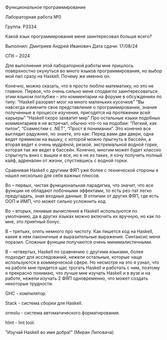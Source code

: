 
Функциональное программирование


Лабораторная работа №0

Группа: P3334


Какой язык программирования меня заинтересовал больше всего?



Выполнил: Дмитриев Андрей Иванович
Дата сдачи: 17/08/24

СПб – 2024


Для выполнения этой лабораторной работы мне пришлось поверхностно окунуться во много языков программирования, но выбор мой пал сразу на Haskell. Почему же именно он.

Конечно, можно сказать, что я просто люблю математику, но это не главное. Первое, что очень сильно меня сподвигло заинтересоваться этим языком поглубже – это комментарии на форуме в обсуждениях по типу:
“Haskell разорвет мозг на много маленьких кусочков”
“Вы навсегда измените свое представление о программировании, знания полученные в процессе изучения, пригодятся на протяжении всей карьеры”
“Haskell скоро захватит мир”
Про остальные языки подобных комментариев я не встречал, обычно что-то на подобии: “Легкий, как питон”, “Совместим с .NET”, “Прост в понимании”.
Это конечно все выглядит радужнее, но знаете, это как: 
Перед вами две двери, одна ведет прямиком на вышку, с которой можно прыгнуть в бассейн, а вторая ведет к очень мудрёной, резкой, экстремальной водной горке, которая так же ведет в бассейн. 
Конечно, многим может будет классно спрыгнуть вниз с вышки и все, но я не из таких, я хочу получить полный кайф, адреналин от жизни, спустившись с водной горки. 

Сравнивая Haskell с другими ФЯП уже более с технической стороны я нашел несколько для себя важных плюсов.

Во – первых, чистая функциональная парадигма, что значит, что все функции не обладают побочными эффектами, то есть рез-тат легко предугадать, зная входные данные. В отличии от других ФЯП, где есть ООП и ИМП, что может сильно усложнить код

Во – вторых, ленивые вычисления в Haskell используются по умолчанию, да в других языках можно включить их вручную, но как по мне, это приятный бонус.

В – третьих, опять немного про чистоту. Как пишется код на Haskell, какие в нем лаконичные и выразительные выражения. Синтаксис меня поразил. Сложные функции получаются очень минималистичными. 

В – четвертых, Haskell по сравнению с другими языками, более подходит для исследований, нежели остальные, которые чаще используются в коммерческой сфере. Но несмотря на это я узнал, что на работе мне придется щас трогать Haskell и работать с ним, поэтому я прекрасно понимаю, что лучше мне изучать Haskell и в вузе и на работе, нежели изучать 2 ФЯП одновременно, что может создать некоторые трудности.

GHC - компилятор.

Stack - система сборки для Haskell.

ormolu - система автоматического форматирования.

hlint - lint tool.


"Изучай Haskell во имя добра!" (Миран Липовача)

